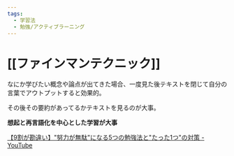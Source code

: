 ```yaml
---
tags:
  - 学習法
  - 勉強/アクティブラーニング
---
```


# [[ファインマンテクニック]]
なにか学びたい概念や論点が出てきた場合、一度見た後テキストを閉じて自分の言葉でアウトプットすると効果的。

その後その要約があってるかテキストを見るのが大事。

**想起と再言語化を中心とした学習が大事**

[【9割が勘違い】"努力が無駄"になる5つの勉強法と"たった1つ"の対策 - YouTube](https://www.youtube.com/watch?v=kV82DFNVxdY)